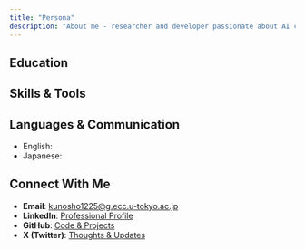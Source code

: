 ```yaml
---
title: "Persona"
description: "About me - researcher and developer passionate about AI creativity"
---
```


## Education

## Skills & Tools

## Languages & Communication

- English: 
- Japanese:   

## Connect With Me

- **Email**: [kunosho1225@g.ecc.u-tokyo.ac.jp](mailto:kunosho1225@g.ecc.u-tokyo.ac.jp)
- **LinkedIn**: [Professional Profile](https://www.linkedin.com/in/sho-kuno-828a0133a/)
- **GitHub**: [Code & Projects](https://github.com/ShoKuno5)
- **X (Twitter)**: [Thoughts & Updates](https://twitter.com/ReplicaSQ)